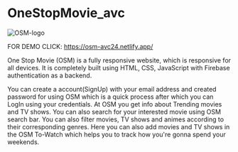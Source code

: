 # OneStopMovie_avc
![OSM-logo](https://github.com/AVC-24/OneStopMovie_avc/assets/153698683/b43a1a96-6c6f-4e3a-b818-8a18046011f8)

FOR DEMO CLICK: https://osm-avc24.netlify.app/

One Stop Movie (OSM) is a fully responsive website, which is responsive for all devices. It is completely built using HTML, CSS, JavaScript with Firebase authentication as a backend. 

You can create a account(SignUp) with your email address and created password for using OSM which is a quick process after which you can LogIn using your credentials.
At OSM you get info about Trending movies and TV shows. You can also search for your interested movie using OSM search bar.
You can also filter movies, TV shows and animes according to their corresponding genres.
Here you can also add movies and TV shows in the OSM To-Watch which helps you to track how you're gonna spend your weekends.
